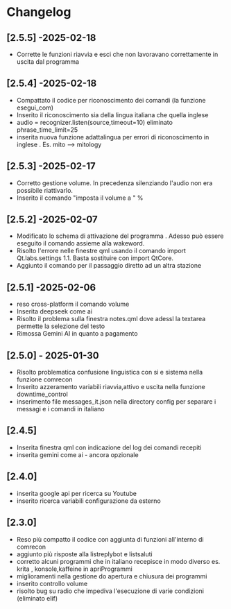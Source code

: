 # Changelog

## [2.5.5] -2025-02-18 
- Corrette le funzioni riavvia e esci che non lavoravano correttamente in uscita dal programma 

## [2.5.4] -2025-02-18
- Compattato il codice per riconoscimento dei comandi (la funzione esegui_com)
- Inserito il riconoscimento sia della lingua italiana che quella inglese 
- audio = recognizer.listen(source,timeout=10) eliminato phrase_time_limit=25 
- inserita nuova funzione adattalingua per errori di riconoscimento in inglese . Es. mito --> mitology

## [2.5.3] -2025-02-17
- Corretto gestione volume. In precedenza silenziando l'audio non era possibile riattivarlo.
- Inserito il comando "imposta il volume a " %

## [2.5.2] -2025-02-07
- Modificato lo schema di attivazione del programma . Adesso può essere eseguito il comando assieme alla wakeword.
- Risolto l'errore nelle finestre qml usando il comando import Qt.labs.settings 1.1. Basta sostituire con import QtCore.
- Aggiunto il comando per il passaggio diretto ad un altra stazione 

## [2.5.1] -2025-02-06
- reso cross-platform il comando volume
- Inserita deepseek come ai
- Risolto il problema sulla finestra notes.qml dove adessl la textarea permette la selezione del testo
- Rimossa Gemini AI in quanto a pagamento 

## [2.5.0] - 2025-01-30
- Risolto problematica confusione linguistica con si e sistema nella funzione comrecon
- Inserito azzeramento variabili riavvia,attivo e uscita nella funzione downtime_control
- inserimento file messages_it.json nella directory config per separare i messagi e i comandi in italiano

## [2.4.5]
- Inserita finestra qml con indicazione del log dei comandi recepiti
- inserita gemini come ai - ancora opzionale

## [2.4.0]
- inserita google api per ricerca su Youtube
- inserito ricerca variabili configurazione da esterno

## [2.3.0]
- Reso più compatto il codice con aggiunta di funzioni all'interno di comrecon
- aggiunto più risposte alla listreplybot e listsaluti
- corretto alcuni programmi che in italiano recepisce in modo diverso es. krita , konsole,kaffeine in apriProgrammi
- miglioramenti nella gestione do apertura e chiusura dei programmi
- inserito controllo volume
- risolto bug su radio che impediva l'esecuzione di varie condizioni (eliminato elif)

